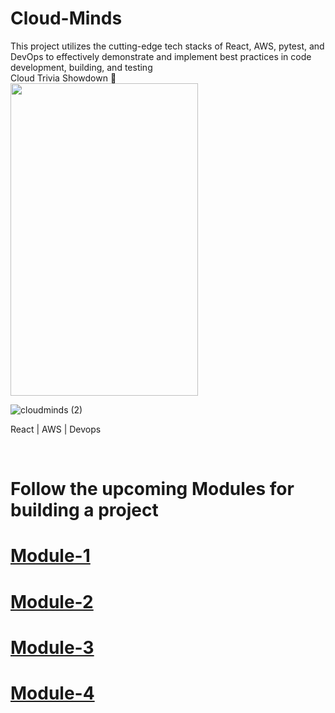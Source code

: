 # Cloud-Minds
This project utilizes the cutting-edge tech stacks of React, AWS, pytest, and DevOps to effectively demonstrate and implement best practices in code development, building, and testing
<br/>
Cloud Trivia Showdown 🚀
<br />
<img src="https://user-images.githubusercontent.com/94180456/216531905-5b3e65d0-f487-4806-aca0-27c8b9197738.jpg" height="500" width="300" >


![cloudminds (2)](https://github.com/yeshwanthkumar2003/Cloud-Minds/assets/94180456/c0862c3a-e303-4caa-aa8b-fcb9ce833764)


React | AWS | Devops
<br/>

<br/>

# Follow the upcoming Modules for building a project

<h1><a href="https://github.com/yeshwanthkumar2003/Cloud-Minds/blob/master/Module1.md">Module-1</a></h1>
<h1><a href="https://github.com/yeshwanthkumar2003/Cloud-Minds/blob/master/Module2.md">Module-2</a></h1>
<h1><a href="https://github.com/yeshwanthkumar2003/Cloud-Minds/blob/master/Module3.md">Module-3</a></h1>
<h1><a href="https://github.com/yeshwanthkumar2003/Cloud-Minds/blob/master/Module4.md">Module-4</a></h1>


 

